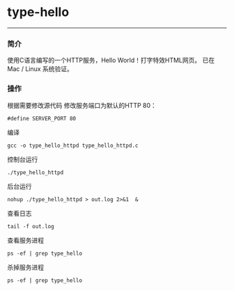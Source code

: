 # type-hello
--- 

### 简介
使用C语言编写的一个HTTP服务，Hello World！打字特效HTML网页。
已在Mac / Linux 系统验证。

### 操作

根据需要修改源代码
修改服务端口为默认的HTTP 80：
```shell
#define SERVER_PORT 80
```

编译
```shell
gcc -o type_hello_httpd type_hello_httpd.c
```

控制台运行
```shell
./type_hello_httpd
```

 后台运行
 ```shell
nohup ./type_hello_httpd > out.log 2>&1  &
 ```

查看日志
```shell
tail -f out.log
```

查看服务进程
```shell
ps -ef | grep type_hello
```

杀掉服务进程
```shell
ps -ef | grep type_hello
```
